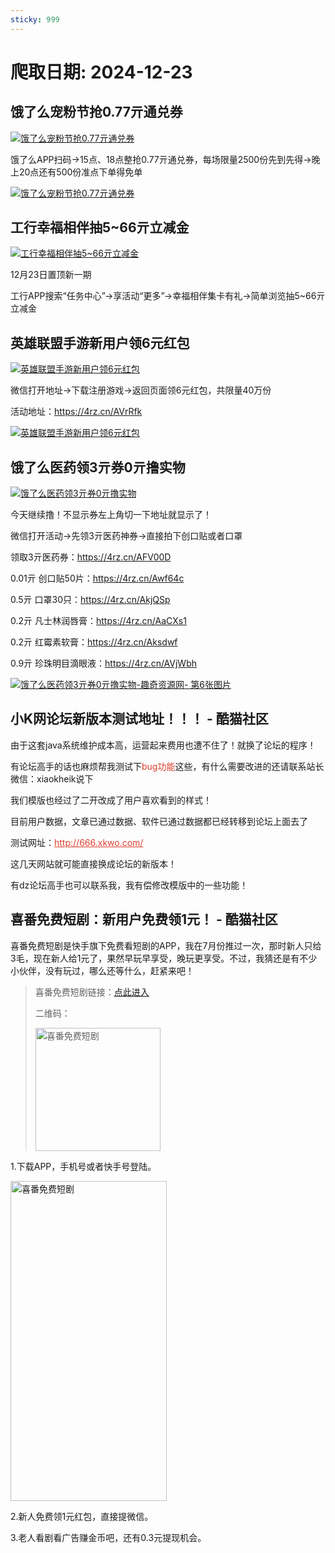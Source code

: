 ```yaml
---
sticky: 999
---
```

# 爬取日期: 2024-12-23
## 饿了么宠粉节抢0.77亓通兑券
<p>
    <a rel="nofollow" target="_blank" href="https://www.qqhjy6.xyz/caiji/data/images/2024-12-17/9cd2e2bcf5a9235f4dda154b21d08ae9.jpg"><img src="https://image.smallfawn.work/?url=https://www.qqhjy6.xyz/caiji/data/images/2024-12-17/9cd2e2bcf5a9235f4dda154b21d08ae9.jpg" title="饿了么宠粉节抢0.77亓通兑券 " alt="饿了么宠粉节抢0.77亓通兑券 " referrerpolicy="no-referrer"></a> 
</p>
<p>
    饿了么APP扫码-&gt;15点、18点整抢0.77亓通兑券，每场限量2500份先到先得-&gt;晚上20点还有500份准点下单得免单
</p>
<p>
    <a rel="nofollow" target="_blank" href="https://www.qqhjy6.xyz/caiji/data/images/2024-12-17/f40a43952f07a7b4b8f0c6ea2557a852.png"><img src="https://image.smallfawn.work/?url=https://www.qqhjy6.xyz/caiji/data/images/2024-12-17/f40a43952f07a7b4b8f0c6ea2557a852.png" title="饿了么宠粉节抢0.77亓通兑券 " alt="饿了么宠粉节抢0.77亓通兑券 " referrerpolicy="no-referrer"></a> 
</p>

## 工行幸福相伴抽5~66亓立减金
<p>
    <a rel="nofollow" target="_blank" href="https://www.qqhjy6.xyz/caiji/data/images/2024-12-03/842b9ab7b7a8540e4d2795396715a797.jpg"><img src="https://image.smallfawn.work/?url=https://www.qqhjy6.xyz/caiji/data/images/2024-12-03/842b9ab7b7a8540e4d2795396715a797.jpg" title="工行幸福相伴抽5~66亓立减金 " alt="工行幸福相伴抽5~66亓立减金 " referrerpolicy="no-referrer"></a> 
</p>
<p>12月23日置顶新一期</p>
<p>
    工行APP搜索“任务中心”-&gt;享活动“更多”-&gt;幸福相伴集卡有礼-&gt;简单浏览抽5~66亓立减金
</p>

## 英雄联盟手游新用户领6元红包
<p>
    <a rel="nofollow" target="_blank" href="https://www.qqhjy6.xyz/caiji/data/images/2024-12-17/1baf8d47145e1cc28f7e3643c9b6015e.jpg"><img src="https://image.smallfawn.work/?url=https://www.qqhjy6.xyz/caiji/data/images/2024-12-17/1baf8d47145e1cc28f7e3643c9b6015e.jpg" title="英雄联盟手游新用户领6元红包 " alt="英雄联盟手游新用户领6元红包 " referrerpolicy="no-referrer"></a> 
</p>
<p>
    微信打开地址-&gt;下载注册游戏-&gt;返回页面领6元红包，共限量40万份
</p>
<p>
    活动地址：<a rel="nofollow" target="_blank" href="https://4rz.cn/AVrRfk">https://4rz.cn/AVrRfk</a> 
</p>
<p>
    <a rel="nofollow" target="_blank" href="https://www.qqhjy6.xyz/caiji/data/images/2024-12-17/663d2cd76beb6f3fe519435eb471cb53.png"><img src="https://image.smallfawn.work/?url=https://www.qqhjy6.xyz/caiji/data/images/2024-12-17/663d2cd76beb6f3fe519435eb471cb53.png" title="英雄联盟手游新用户领6元红包 " alt="英雄联盟手游新用户领6元红包 " referrerpolicy="no-referrer"></a> 
</p>

## 饿了么医药领3亓券0亓撸实物
<p>
    <a rel="nofollow" target="_blank" href="https://www.qqhjy6.xyz/caiji/data/images/2024-12-18/50c3e14869d505189090dc1491e0e20d.jpg"><img src="https://image.smallfawn.work/?url=https://www.qqhjy6.xyz/caiji/data/images/2024-12-18/50c3e14869d505189090dc1491e0e20d.jpg" title="饿了么医药领3亓券0亓撸实物 " alt="饿了么医药领3亓券0亓撸实物 " referrerpolicy="no-referrer"></a> 
</p>
<p>今天继续撸！不显示券左上角切一下地址就显示了！</p>
<p>
    微信打开活动-&gt;先领3亓医药神券-&gt;直接拍下创口贴或者口罩
</p>
<p>
    领取3亓医药券：<a rel="nofollow" target="_blank" href="https://4rz.cn/AFV00D">https://4rz.cn/AFV00D</a> 
</p>
<p>
    0.01亓 创口贴50片：<a rel="nofollow" target="_blank" href="https://4rz.cn/Awf64c">https://4rz.cn/Awf64c</a>
</p>
<p>
    0.5亓 口罩30只：<a rel="nofollow" target="_blank" href="https://4rz.cn/AkjQSp">https://4rz.cn/AkjQSp</a>
</p>
<p>
    0.2亓 凡士林润唇膏：<a rel="nofollow" target="_blank" href="https://4rz.cn/AaCXs1">https://4rz.cn/AaCXs1</a>
</p>
<p>
    0.2亓 红霉素软膏：<a rel="nofollow" target="_blank" href="https://4rz.cn/Aksdwf">https://4rz.cn/Aksdwf</a>
</p>
<p>
    0.9亓 珍珠明目滴眼液：<a rel="nofollow" target="_blank" href="https://4rz.cn/AVjWbh">https://4rz.cn/AVjWbh</a>
</p>
<p>
    <a rel="nofollow" target="_blank" href="https://www.qqhjy6.xyz/caiji/data/images/2024-12-18/6d91359b8e064864a47e03147563340c.jpg"><img src="https://image.smallfawn.work/?url=https://www.qqhjy6.xyz/caiji/data/images/2024-12-18/6d91359b8e064864a47e03147563340c.jpg" title="饿了么医药领3亓券0亓撸实物-趣奇资源网- 第6张图片" alt="饿了么医药领3亓券0亓撸实物-趣奇资源网- 第6张图片" align="" referrerpolicy="no-referrer"></a> 
</p>

## 小K网论坛新版本测试地址！！！ - 酷猫社区
<p>由于这套java系统维护成本高，运营起来费用也遭不住了！就换了论坛的程序！</p> 
<p>有论坛高手的话也麻烦帮我测试下<span style="color: #e03e2d;">bug功能</span>这些，有什么需要改进的还请联系站长微信：xiaokheik说下</p> 
<p>我们模版也经过了二开改成了用户喜欢看到的样式！</p> 
<p>目前用户数据，文章已通过数据、软件已通过数据都已经转移到论坛上面去了</p> 
<p>测试网址：<span style="color: #e03e2d;"><a style="color: #e03e2d;" href="http://666.xkwo.com/" target="_blank">http://666.xkwo.com/</a></span></p> 
<p>这几天网站就可能直接换成论坛的新版本！</p> 
<p>有dz论坛高手也可以联系我，我有偿修改模版中的一些功能！</p>

## 喜番免费短剧：新用户免费领1元！ - 酷猫社区
<p>喜番免费短剧是快手旗下免费看短剧的APP，我在7月份推过一次，那时新人只给3毛，现在新人给1元了，果然早玩早享受，晚玩更享受。不过，我猜还是有不少小伙伴，没有玩过，哪么还等什么，赶紧来吧！</p>
<blockquote>
 <p>喜番免费短剧链接：<a href="https://tube.e.kuaishou.com/mobile/xifan/share?shareToken=X-2YI71TbCStR22L&amp;sign=5afb1b502265c2ef3f386ee235da96a2" target="_blank">点此进入</a></p>
 <p>二维码：</p>
 <p style="text-align: center;"></p><div class="el-image"><img src="https://image.smallfawn.work/?url=https://www.mf927.com/zb_users/upload/2024/12/202412221734882593525697.jpg" title="喜番免费短剧" style="text-wrap: wrap; width: 200px; height: 197px;" width="200" height="197" alt="喜番免费短剧" class="el-image__inner el-image__preview" referrerpolicy="no-referrer"></div><p></p>
</blockquote>
<p>1.下载APP，手机号或者快手号登陆。</p>
<p style="text-align: center;"></p><div class="el-image"><img src="https://image.smallfawn.work/?url=https://www.mf927.com/zb_users/upload/2024/12/202412221734882593635780.jpg" style="width: 250px; height: 512px;" title="喜番免费短剧" width="250" height="512" alt="喜番免费短剧" class="el-image__inner el-image__preview" referrerpolicy="no-referrer"></div><p></p>
<p>2.新人免费领1元红包，直接提微信。</p>
<p>3.老人看剧看广告赚金币吧，还有0.3元提现机会。</p>


